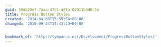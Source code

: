 ```yaml
---
guid: 59db29ef-7aaa-47c1-a87a-82011b0d0c8e
title: Progress Button Styles
created: '2014-04-08T15:55:54+00:00'
changed: '2019-09-24T14:43:20+00:00'


bookmark_of: 'http://tympanus.net/Development/ProgressButtonStyles/'
---
```




